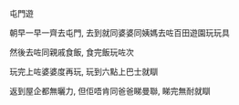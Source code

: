 屯門遊

朝早一早一齊去屯門, 去到就同婆婆同姨媽去咗百田遊園玩玩具

然後去咗同親戚食飯, 食完飯玩咗次

玩完上咗婆婆度再玩, 玩到六點上巴士就瞓

返到屋企都無曬力, 但佢唔肯同爸爸睇曼聯, 睇完無耐就瞓
